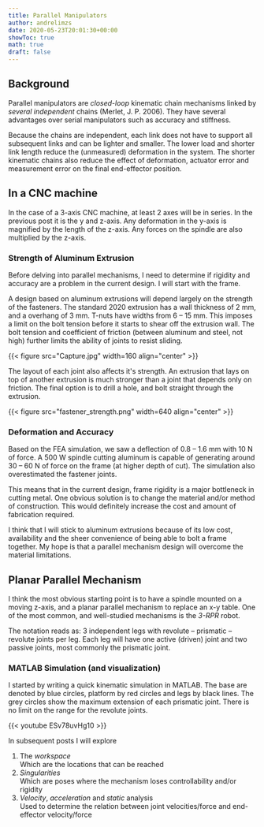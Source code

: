 ```yaml
---
title: Parallel Manipulators
author: andrelimzs
date: 2020-05-23T20:01:30+00:00
showToc: true
math: true
draft: false
---
```

## Background

Parallel manipulators are _closed-loop_ kinematic chain mechanisms linked by _several independent_ chains (Merlet, J. P. 2006). They have several advantages over serial manipulators such as accuracy and stiffness.

Because the chains are independent, each link does not have to support all subsequent links and can be lighter and smaller. The lower load and shorter link length reduce the (unmeasured) deformation in the system. The shorter kinematic chains also reduce the effect of deformation, actuator error and measurement error on the final end-effector position.

## In a CNC machine

In the case of a 3-axis CNC machine, at least 2 axes will be in series. In the previous post it is the y and z-axis. Any deformation in the y-axis is magnified by the length of the z-axis. Any forces on the spindle are also multiplied by the z-axis.

### Strength of Aluminum Extrusion

Before delving into parallel mechanisms, I need to determine if rigidity and accuracy are a problem in the current design. I will start with the frame.

A design based on aluminum extrusions will depend largely on the strength of the fasteners. The standard 2020 extrusion has a wall thickness of 2 mm, and a overhang of 3 mm. T-nuts have widths from 6 &#8211; 15 mm. This imposes a limit on the bolt tension before it starts to shear off the extrusion wall. The bolt tension and coefficient of friction (between aluminum and steel, not high) further limits the ability of joints to resist sliding.

{{< figure src="Capture.jpg" width=160  align="center" >}}

The layout of each joint also affects it's strength. An extrusion that lays on top of another extrusion is much stronger than a joint that depends only on friction. The final option is to drill a hole, and bolt straight through the extrusion.

{{< figure src="fastener_strength.png" width=640  align="center" >}}

### Deformation and Accuracy

Based on the FEA simulation, we saw a deflection of 0.8 &#8211; 1.6 mm with 10 N of force. A 500 W spindle cutting aluminum is capable of generating around 30 &#8211; 60 N of force on the frame (at higher depth of cut). The simulation also overestimated the fastener joints.

This means that in the current design, frame rigidity is a major bottleneck in cutting metal. One obvious solution is to change the material and/or method of construction. This would definitely increase the cost and amount of fabrication required.

I think that I will stick to aluminum extrusions because of its low cost, availability and the sheer convenience of being able to bolt a frame together. My hope is that a parallel mechanism design will overcome the material limitations.

## Planar Parallel Mechanism

I think the most obvious starting point is to have a spindle mounted on a moving z-axis, and a planar parallel mechanism to replace an x-y table. One of the most common, and well-studied mechanisms is the _3-RPR_ robot.

The notation reads as: 3 independent legs with revolute &#8211; prismatic &#8211; revolute joints per leg. Each leg will have one active (driven) joint and two passive joints, most commonly the prismatic joint.

### MATLAB Simulation (and visualization)

I started by writing a quick kinematic simulation in MATLAB. The base are denoted by blue circles, platform by red circles and legs by black lines. The grey circles show the maximum extension of each prismatic joint. There is no limit on the range for the revolute joints.

{{< youtube ESv78uvHg10 >}}



In subsequent posts I will explore

1. The _workspace_ \
    Which are the locations that can be reached
2. _Singularities_ \
    Which are poses where the mechanism loses controllability and/or rigidity
3. _Velocity_, _acceleration_ and _static_ analysis \
    Used to determine the relation between joint velocities/force and end-effector velocity/force

